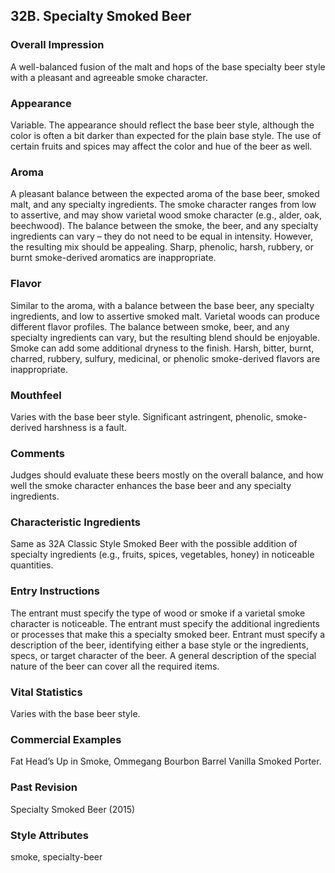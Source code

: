 ## 32B. Specialty Smoked Beer

### Overall Impression

A well-balanced fusion of the malt and hops of the base specialty beer style with a pleasant and agreeable smoke character.

### Appearance

Variable. The appearance should reflect the base beer style, although the color is often a bit darker than expected for the plain base style. The use of certain fruits and spices may affect the color and hue of the beer as well.

### Aroma

A pleasant balance between the expected aroma of the base beer, smoked malt, and any specialty ingredients. The smoke character ranges from low to assertive, and may show varietal wood smoke character (e.g., alder, oak, beechwood). The balance between the smoke, the beer, and any specialty ingredients can vary – they do not need to be equal in intensity. However, the resulting mix should be appealing. Sharp, phenolic, harsh, rubbery, or burnt smoke-derived aromatics are inappropriate.

### Flavor

Similar to the aroma, with a balance between the base beer, any specialty ingredients, and low to assertive smoked malt. Varietal woods can produce different flavor profiles. The balance between smoke, beer, and any specialty ingredients can vary, but the resulting blend should be enjoyable. Smoke can add some additional dryness to the finish. Harsh, bitter, burnt, charred, rubbery, sulfury, medicinal, or phenolic smoke-derived flavors are inappropriate.

### Mouthfeel

Varies with the base beer style. Significant astringent, phenolic, smoke-derived harshness is a fault.

### Comments

Judges should evaluate these beers mostly on the overall balance, and how well the smoke character enhances the base beer and any specialty ingredients.

### Characteristic Ingredients

Same as 32A Classic Style Smoked Beer with the possible addition of specialty ingredients (e.g., fruits, spices, vegetables, honey) in noticeable quantities.

### Entry Instructions

The entrant must specify the type of wood or smoke if a varietal smoke character is noticeable. The entrant must specify the additional ingredients or processes that make this a specialty smoked beer. Entrant must specify a description of the beer, identifying either a base style or the ingredients, specs, or target character of the beer. A general description of the special nature of the beer can cover all the required items.

### Vital Statistics

Varies with the base beer style.

### Commercial Examples

Fat Head’s Up in Smoke, Ommegang Bourbon Barrel Vanilla Smoked Porter.

### Past Revision

Specialty Smoked Beer (2015)

### Style Attributes

smoke, specialty-beer